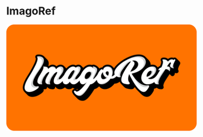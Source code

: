 # ImagoRef

![ImagoRef](https://github.com/Hemaxa/ImagoRef/blob/395b4fde8db2288142e7e75bb466d7516bca76e7/graphics/ImagoRef.png)
